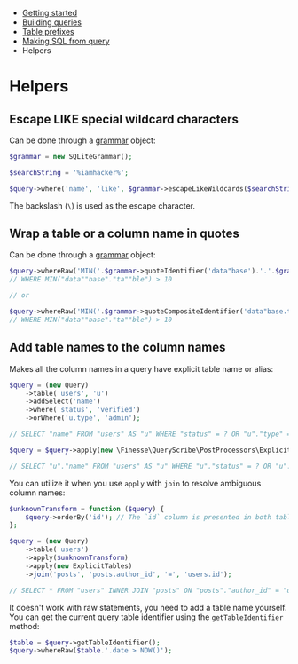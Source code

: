 * [Getting started](getting-started.md)
* [Building queries](building-queries.md)
* [Table prefixes](table-prefixes.md)
* [Making SQL from query](making-sql.md)
* Helpers


# Helpers

## Escape LIKE special wildcard characters

Can be done through a [grammar](making-sql.md) object:

```php
$grammar = new SQLiteGrammar();

$searchString = '%iamhacker%';

$query->where('name', 'like', $grammar->escapeLikeWildcards($searchString).'_'); // "name" LIKE \%iamhacker\%_
```

The backslash (` \ `) is used as the escape character.

## Wrap a table or a column name in quotes

Can be done through a [grammar](making-sql.md) object:

```php
$query->whereRaw('MIN('.$grammar->quoteIdentifier('data"base').'.'.$grammar->quoteIdentifier('ta"ble').') > 10');
// WHERE MIN("data""base"."ta""ble") > 10

// or

$query->whereRaw('MIN('.$grammar->quoteCompositeIdentifier('data"base.ta"ble').') > 10');
// WHERE MIN("data""base"."ta""ble") > 10
```

## Add table names to the column names

Makes all the column names in a query have explicit table name or alias:

```php
$query = (new Query)
    ->table('users', 'u')
    ->addSelect('name')
    ->where('status', 'verified')
    ->orWhere('u.type', 'admin');

// SELECT "name" FROM "users" AS "u" WHERE "status" = ? OR "u"."type" = ?

$query = $query->apply(new \Finesse\QueryScribe\PostProcessors\ExplicitTables);

// SELECT "u"."name" FROM "users" AS "u" WHERE "u"."status" = ? OR "u"."type" = ?
```

You can utilize it when you use `apply` with `join` to resolve ambiguous column names:

```php
$unknownTransform = function ($query) {
    $query->orderBy('id'); // The `id` column is presented in both tables
};

$query = (new Query)
    ->table('users')
    ->apply($unknownTransform)
    ->apply(new ExplicitTables)
    ->join('posts', 'posts.author_id', '=', 'users.id');

// SELECT * FROM "users" INNER JOIN "posts" ON "posts"."author_id" = "users.id" ORDER BY "users"."id" 
```

It doesn't work with raw statements, you need to add a table name yourself.
You can get the current query table identifier using the `getTableIdentifier` method:

```php
$table = $query->getTableIdentifier();
$query->whereRaw($table.'.date > NOW()');
``` 

